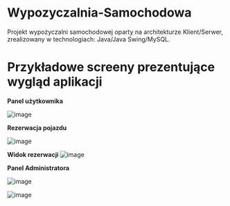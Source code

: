 # Wypozyczalnia-Samochodowa
Projekt wypożyczalni samochodowej oparty na architekturze Klient/Serwer, zrealizowany w technologiach: Java/Java Swing/MySQL.

# Przykładowe screeny prezentujące wygląd aplikacji

<b>Panel użytkownika</b>

![image](https://user-images.githubusercontent.com/59510358/222786200-ab43ef6b-56e8-43ab-8a88-7a92959f8878.png)

<b> Rezerwacja pojazdu </b>

![image](https://user-images.githubusercontent.com/59510358/222788449-a2afce5d-b7e4-42c6-92ed-98e9e92afd3f.png)

<b> Widok rezerwacji </b>
![image](https://user-images.githubusercontent.com/59510358/222788520-4fc4fc44-fb1a-425c-a9f3-b23238e0093a.png)

<b> Panel Administratora </b>

![image](https://user-images.githubusercontent.com/59510358/222789783-b1bcb558-3e3f-4cd3-bbb2-bb7671fb0248.png)

![image](https://user-images.githubusercontent.com/59510358/222790013-eb528296-5e17-489a-81f5-a54c07d764ba.png)
